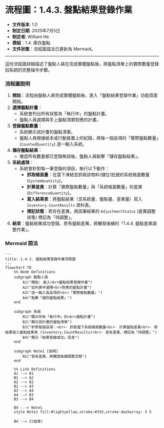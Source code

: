 # 流程圖：1.4.3. 盤點結果登錄作業

* **文件版本**: 1.0
* **制定日期**: 2025年7月5日
* **制定者**: William He
* **模組**：1.4. 庫存盤點
* **文件狀態**：流程圖語法已更新為 Mermaid。

---

這份流程圖詳細描述了盤點人員在完成實體盤點後，將盤點清單上的實際數量登錄回系統的完整操作步驟。

### 流程圖說明

1.  **開始**：流程由盤點人員完成實體盤點後，進入「盤點結果登錄作業」功能頁面開始。
2.  **選擇盤點計畫**：
    * 系統會列出所有狀態為「執行中」的盤點計畫。
    * 盤點人員選擇與手上盤點清單對應的計畫。
3.  **登錄盤點數量**：
    * 系統顯示該計畫的盤點清單。
    * 盤點人員根據紙本或行動裝置上的紀錄，將每一個品項的「實際盤點數量」(`CountedQuantity`) 逐一輸入系統。
4.  **儲存盤點結果**：
    * 確認所有數量都已登錄無誤後，盤點人員點擊「儲存盤點結果」。
5.  **系統處理**：
    * 系統會針對每一筆登錄的項目，執行以下動作：
        * **抓取帳面量**：在當下凍結並抓取該物料/儲位/批號的系統帳面數量 (`SystemQuantity`)。
        * **計算差異**：計算「實際盤點數量」與「系統帳面數量」的差異 (`DifferenceQuantity`)。
        * **寫入結果表**：將盤點結果（含系統量、盤點量、差異量）寫入 `Inventory.CountResults` 資料表。
        * **標記狀態**：若存在差異，將該筆結果的 `AdjustmentStatus` (差異調整狀態) 標記為「待調整」。
6.  **結束**：盤點結果成功登錄。若有盤點差異，將觸發後續的「1.4.4. 盤點差異調整作業」。

### Mermaid 語法

```mermaid
---
title: 1.4.3. 盤點結果登錄作業流程圖
---
flowchart TD
    %% Node Definitions
    subgraph 盤點人員
        A1("開始: 進入<br>盤點結果登錄作業")
        A2("從列表中選擇<br>對應的盤點計畫")
        A3("逐一輸入各品項的<br>「實際盤點數量」")
        A4("點擊「儲存盤點結果」")
    end

    subgraph 系統
        B1("顯示所有「執行中」的<br>盤點計畫")
        B2("顯示該計畫的盤點清單")
        B3["針對每個品項：<br>· 抓取當下系統帳面數量<br>· 計算盤點差異<br>· 將結果寫入盤點結果表 (Inventory.CountResults)<br>· 若有差異，標記為「待調整」"]
        B4("顯示「結果登錄成功」訊息")
    end
    
    subgraph Note1 [說明]
        N1["若有差異，將觸發後續調整流程"]
    end

    %% Link Definitions
    A1 --> B1
    B1 --> A2
    A2 --> B2
    B2 --> A3
    A3 --> A4
    A4 --> B3
    B3 --> B4
    
    B4 -.-> Note1
    style Note1 fill:#lightyellow,stroke:#333,stroke-dasharray: 5 5
    
    B4 --> Z(結束)